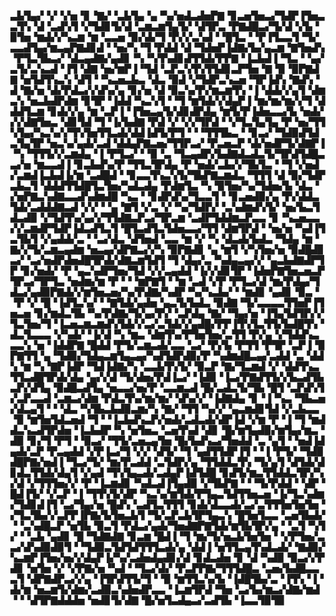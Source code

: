 ▃▙▜▄▞▝▞▝▞▅▝▊▝▇▞▝▃▙▜▄▝▄▝▚▞▅▟▃▟▅▛▇▝▊▃▅▜▅▃▞▜▟▛▐▜▅▃▃▜▚▝▟▝▃▟▚▜▝▞▜▟▊▜▞▟▝▃▆▃▆▜▄▜▞▝▟▜▛▃▝▛▇▟█▃▞▜▞▟▝▞▙▝▉▜▅▝▆▟▞▞▚▃▆▝▆▝▃▃▅▝▉▞▟▞▜▝▛▞▞▃▚▟▝▝█▜▃▝▝▛▐▜▃▃▜▝▜▞▃▃▟▜▄▞▆▃▄▛▇▟▊▟▝▝▅▞▚▝▜▝▛▟▟▝▟▝▜▟▅▛▐▟▇▞▙▞▄▃▆▝▇▜▅▟▚▝▛▜▃▜▙▃▞▝▟▃▄▟▇▞▄▟▊▝▚▝▚▜▚▟▊▟▜▜▟▞▛▛▇▝▐▃▙▟▐▝▜▃▝▝▄▞▃▜▞▃▚▃▟▝▐▜▝▟▇▝▅▞▆▛▐▝▜▟▝▃▛▃▚▜▚▜▜▟▊▃▛▜▅▝▇▝▉▝▉▛▇▟▇▝▅▜▟▜▚▃▚▝▟▜▝▝▚▃▅▃▙▃▝▟▃▝▉▟▝▞▜▟▛▃▚▃▅▝▜▛▐▟▚▝▇▟▚▝▟▝▇▞▅▝▟▞▛▟▃▞▞▟▚▞▄▝▊▞▅▝▟▝▉▃▚▞▛▞▆▃▆▜▚▝▐▝▟▟▞▞▄▜▝▟▆▃▚▝▅▃▙▟▛▟▆▝▊▜▛▝▐▟▟▝▚▃▚▜▝▝▜▝▆▜▟▞▞▟▄▛▐▝▆▞▆▞▆▞▞▜▝▟▟▟▜▃▆▝▊▟▞▞▄▝▆▝▃▛▐▝▐▜▅▃▄▜▞▟▊▟▛▟▄▝▆▜▞▛▐▟▅▃▃▞▙▝▅▟▞▞▞▟▇▜▅▃▝▟▊▜▟▝▜▝▐▞▙▟▇▝▛▟▝▞▝▞▞▜▛▟▝▝▞▜▃▜▄▜▄▝▛▝▅▞▜▜▚▜▄▞▚▃▚▞▞▜▚▜▅▜▜▃▟▞▟▟▐▟▜▞▛▜▝▝▝▜▜▜▙▃▝▝▊▃▞▝▜▟▉▟▜▟▃▜▄▜▛▝▅▃▚▞▄▟▞▃▟▝▟▟▄▛▇▃▅▞▜▜▛▃▞▝▛▃▅▃▛▝▟▞▅▟▛▜▞▟▇▛▐▝▚▝▜▜▜▞▞▃▆▟▄▝▐▝▛▜▃▞▝▝▉▝▃▝▜▃▄▟▛▞▙▟▇▟▃▟▃▜▞▜▛▟▜▟█▃▃▞▅▝▆▃▃▟▐▝▊▃▙▟▚▞▛▝▜▜▃▜▛▟▄▝▛▝▅▟▞▃▙▞▞▜▙▜▃▝▝▜▝▞▅▟▞▃▆▟▐▃▙▟▐▞▆▝▃▟█▟▝▝▊▃▃▜▚▃▚▜▞▜▙▛▇▃▆▟▃▝▜▜▜▝▟▝▉▞▜▟▛▃▙▃▜▝▟▟▟▜▜▟█▜▃▜▅▞▚▟▃▟▄▝▛▟▆▜▃▝▚▝▉▜▅▞▚▞▜▟▅▞▙▝▟▃▝▞▅▛▇▃▚▟▇▃▃▟▚▟▆▟█▝▚▃▝▝▊▟▛▟▚▞▜▃▃▜▝▝▊▃▅▟▉▞▄▝▛▞▟▟▃▜▟▞▃▟▟▟▇▃▟▝▞▞▝▝▄▝▇▜▝▞▃▝▞▝▚▞▜▟▛▞▝▃▚▟▆▟▚▜▞▝▅▞▙▃▜▟▃▟▉▝▞▜▟▜▚▞▄▞▞▜▜▟▇▃▛▃▞▜▛▃▆▝▃▟▛▜▟▟▆▃▛▃▃▝▊▝▚▃▅▃▃▞▞▃▆▟▛▜▟▛▐▟▃▟▜▃▜▝█▜▃▟▜▃▜▟▅▃▃▞▜▜▝▟▆▜▛▟▝▝▅▞▅▝▚▟▐▜▃▜▙▜▝▞▄▟▟▞▃▝▝▃▞▟▃▝▟▜▅▟▝▃▃▝▆▝▞▝▚▝▟▃▟▞▙▟▃▝▜▟▄▝▆▝▇▞▞▜▞▃▆▃▄▟▆▝▅▃▄▞▟▛▇▃▞▞▚▝▉▛▇▟▊▝▄▝▆▜▝▞▚▜▅▞▅▝▉▟█▟▊▃▞▝▃▞▅▟▛▟▅▟█▜▛▟▞▟▇▃▆▜▟▜▝▜▝▟▄▞▃▝▚▟▄▃▄▞▞▝▄▃▙▟▇▟▛▜▛▝▊▞▅▟▞▝▛▝▄▃▚▟▛▜▅▞▜▟▝▞▞▃▄▟▟▝▐▞▞▟▊▜▛▝▐▟▅▛▇▜▅▃▅▃▛▜▛▃▞▜▛▜▃▝▅▟▆▞▆▝▛▝▝▝▆▛▇▜▝▝▆▝▃▟▝▞▛▝▛▜▃▞▟▝▆▞▛▟▄▞▜▟▃▞▄▟▉▛▇▟▞▞▆▜▅▃▅▞▚▞▛▟▇▞▚▟▛▝▚▞▚▃▙▞▝▝▆▟▊▝▄▟▊▝▉▃▝▝▛▝▞▝█▝▐▟▜▃▚▞▝▝▇▜▟▞▄▟▅▝▄▃▜▞▙▟▃▝▉▟▇▝▜▞▃▃▃▃▜▜▅▛▐▜▅▃▅▝▊▞▆▟▃▜▙▝▚▞▛▟▇▞▜▞▄▞▛▞▝▃▛▟▄▝▇▞▝▜▄▞▅▝▐▜▄▜▟▜▛▞▞▜▃▜▅▞▜▝▐▃▅▃▆▃▆▟▚▜▟▞▞▃▞▃▜▟▞▞▄▟█▞▛▛▐▜▚▜▃▜▜▞▙▟█▜▚▝▟▃▜▃▃▃▝▞▚▟▞▝▐▞▟▝▚▝▆▃▝▟▆▜▚▞▛▜▅▜▅▞▃▜▜▝▛▞▄▝▞▜▟▟▚▃▃▃▚▝▅▝▐▟▟▛▇▝█▟▟▝▛▜▞▃▆▃▟▞▃▃▝▃▞▝▛▞▙▝▛▜▜▝▛▜▛▝▃▛▐▝▉▛▇▜▜▝▄▝▜▟▉▞▜▟▄▃▆▜▄▃▄▞▚▟▜▟▛▟▉▞▛▝▚▟▆▟█▃▄▞▃▟▟▝▃▝▟▟▚▝▆▝▚▝▇▛▐▟▛▝▜▟▐▟▇▞▚▝▃▃▙▜▚▜▞▝▉▃▛▝▇▞▜▃▆▟▝▞▝▟▟▜▚▃▜▜▃▟█▜▛▟▞▟▄▝▄▞▞▟▝▜▞▟▅▞▛▟▐▃▞▝▐▟▉▝▐▃▞▛▇▟▜▜▞▞▙▃▟▜▙▃▛▞▟▜▄▝▉▟█▃▟▜▄▝▅▃▃▞▅▞▛▝▃▃▆▃▟▝█▞▃▟▃▜▞▜▙▝█▜▝▃▛▟▚▜▞▃▛▃▃▟▝▃▆▃▞▟▆▝▛▟▃▜▚▞▆▞▆▞▝▟▚▞▞▝▐▟▇▟▄▝▊▝▐▝▚▃▝▜▙▃▅▞▟▃▄▜▝▝▝▟▃▝▚▜▙▃▙▟▉▃▆▞▚▝▇▞▝▜▜▝▚▞▞▝▄▃▆▟▊▜▟▝▞▃▙▃▃▝▉▝▆▜▅▜▟▃▅▟▝▜▝▝▐▃▙▟▚▃▛▞▅▟▞▃▟▃▟▞▟▛▐▟▝▞▆▝▛▝▐▝▜▝▆▟▟▃▚▃▟▜▛▟▅▝▐▃▙▟▛▝▚▝▅▜▅▃▝▃▅▜▚▟▝▟▊▝█▞▆▜▄▟▉▞▆▜▄▞▆▃▝▟▉▝▊▞▜▝▛▜▝▝▉▃▞▝▜▜▞▃▅▃▄▜▅▝█▞▙▟▚▃▞▜▅▟▟▝▃▝▄▜▝▝▅▟▐▟▄▟▞▃▛▝▛▃▄▟▟▝▞▛▐▃▞▜▝▞▞▝▟▜▞▝▜▝▄▟▜▜▟▛▐▜▝▝▐▝▛▜▞▝▜▟▉▟█▛▇▞▅▟▐▝▜▃▞▜▞▝▆▞▛▃▟▟▝▃▜▟▛▞▄▝▜▜▟▟▃▜▚▝▜▞▄▜▝▟▜▟▞▟▊▟▃▜▜▟▞▟▄▜▝▞▄▟▝▜▚▜▄▃▟▞▃▟▄▛▐▟▜▟█▝▊▟▜▞▆▃▜▜▟▟▃▜▛▞▚▞▟▝▞▜▜▜▅▞▞▝▛▝▐▃▆▟▊▝▚▟▃▟▐▜▄▟▉▝▞▜▙▛▇▝▝▝▜▞▛▟▟▝▝▟▛▝█▟▐▜▞▝▞▃▛▝▐▝▜▜▚▜▞▟▛▝▚▃▚▞▆▜▟▞▛▜▄▃▜▟▜▜▅▃▅▝▐▞▜▃▚▟▆▞▜▟▊▟▐▜▝▃▞▜▄▞▅▝█▟▚▝▃▟▜▃▜▜▜▝▊▟▞▟▃▃▟▞▃▞▃▜▜▜▅▜▅▜▅▝▞▜▃▜▙▞▞▃▛▛▐▛▇▞▙▜▅▃▙▜▝▜▞▃▛▃▙▜▛▜▄▃▚▝█▜▅▜▃▃▝▃▅▜▙▟▞▝▝▃▚▟█▃▛▝▅▜▙▝▉▃▜▝▛▟▃▞▄▟▞▜▅▟▇▛▇▜▟▞▆▜▙▜▛▞▄▝▝▃▜▝▚▜▞▝▝▃▙▝▄▟▊▝█▝▜▟▇▟▇▝▊▃▆▝█▟▐▝▜▝▆▞▜▞▅▃▙▜▅▜▅▝▝▞▛▜▅▞▃▃▞▟▚▟▉▟▉▜▝▝▜▟▉▃▜▟▜▟▜▜▜▃▟▞▄▝▟▟▐▝▅▜▜▃▄▜▚▟▃▟▞▝▇▟▉▞▚▃▆▛▐▜▅▞▅▞▞▟▄▛▐▞▚▞▃▟▅▟▄▟▊▞▟▝▊▟▃▟▅▝▊▝▟▝▚▟▉▝▉▃▞▞▛▟▊▝▅▜▅▝▞▝▞▛▇▞▅▝▚▟▝▝▜▃▞▟▞▝▛▃▛▛▇▞▜▜▜▟█▃▝▃▅▞▙▟█▃▃▃▜▝▟▛▇▟▛▃▞▞▄▝▐▜▛▟▜▜▞▜▝▝▉▝▆▜▜▃▚▞▙▝▐▟█▜▙▞▃▝▐▜▚▝▐▝▟▞▆▝▅▃▆▜▞▟▆▞▃▟▉▃▚▟▅▟▛▃▃▝▐▃▆▜▛▟▝▜▅▝▃▞▙▞▆▃▞▟▇▞▆▟▝▝▝▟▜▛▇▟▟▟▅▝▅▟▊▜▞▟▇▝█▞▅▜▃▟▄▃▞▃▟▜▙▝▐▃▃▜▉▜▉
